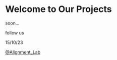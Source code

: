 # Welcome to Our Projects
soon...

follow us

15/10/23

[@Alignment_Lab](https://twitter.com/alignment_lab)
